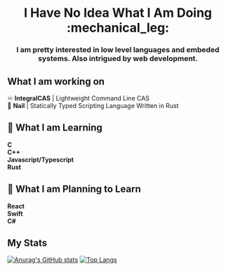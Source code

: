 <h1 align="center"> I Have No Idea What I Am Doing :mechanical_leg: </h1>

<h3 align="center">I am pretty interested in low level languages and embeded systems. Also intrigued by web development.</h3>

## What I am working on
:infinity: **IntegralCAS** | Lightweight Command Line CAS\
:hammer: **Nail** | Statically Typed Scripting Language Written in Rust

## :green_book: What I am Learning
**C**\
**C++**\
**Javascript/Typescript**\
**Rust**

## :blue_book: What I am Planning to Learn
**React**\
**Swift**\
**C#**

## My Stats
[![Anurag's GitHub stats](https://github-readme-stats.vercel.app/api?username=HARDIntegral&count_private=true&show_icons=true&theme=blueberry&include_all_commits=true&hide=issues)](https://github.com/anuraghazra/github-readme-stats)
[![Top Langs](https://github-readme-stats.vercel.app/api/top-langs/?username=HARDIntegral&count_private=true&include_all_commits=true&layout=compact&theme=blueberry)](https://github.com/anuraghazra/github-readme-stats)
